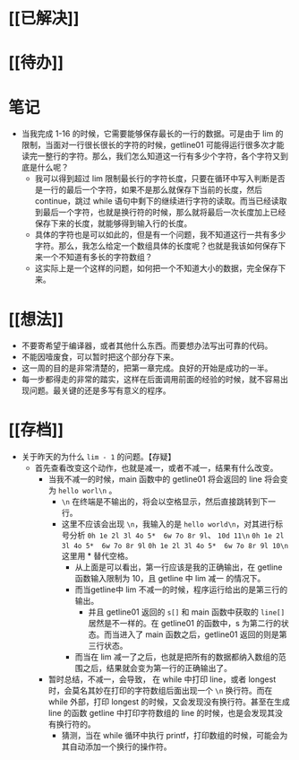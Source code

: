 # [[已解决]]

# [[待办]]

# 笔记
- 当我完成 1-16 的时候，它需要能够保存最长的一行的数据。可是由于 lim 的限制，当面对一行很长很长的字符的时候，getline01 可能得运行很多次才能读完一整行的字符。那么，我们怎么知道这一行有多少个字符，各个字符又到底是什么呢？
	- 我可以得到超过 lim 限制最长行的字符长度，只要在循环中写入判断是否是一行的最后一个字符，如果不是那么就保存下当前的长度，然后 continue，跳过 while 语句中剩下的继续进行字符的读取。而当已经读取到最后一个字符，也就是换行符的时候，那么就将最后一次长度加上已经保存下来的长度，就能够得到输入行的长度。
	- 具体的字符也是可以如此的，但是有一个问题，我不知道这行一共有多少字符。那么，我怎么给定一个数组具体的长度呢？也就是我该如何保存下来一个不知道有多长的字符数组？
	- 这实际上是一个这样的问题，如何把一个不知道大小的数据，完全保存下来。

# [[想法]]
- 不要寄希望于编译器，或者其他什么东西。而要想办法写出可靠的代码。
- 不能因噎废食，可以暂时把这个部分存下来。
- 这一周的目的是非常清楚的，把第一章完成。良好的开始是成功的一半。
- 每一步都得走的非常的踏实，这样在后面调用前面的经验的时候，就不容易出现问题。最关键的还是多写有意义的程序。

# [[存档]]
- 关于昨天的为什么 `lim - 1` 的问题。【存疑】
	- 首先查看改变这个动作，也就是减一，或者不减一，结果有什么改变。
		- 当我不减一的时候，main 函数中的 getline01 将会返回的 line 将会变为 `hello worl\n` 。
			- `\n` 在终端是不输出的，将会以空格显示，然后直接跳转到下一行。
			- 这里不应该会出现 `\n`，我输入的是 `hello world\n`，对其进行标号分析
			   `0h 1e 2l 3l 4o 5*  6w 7o 8r 9l`、 `10d 11\n` 
			   `0h 1e 2l 3l 4o 5*  6w 7o 8r 9l`
			   `0h 1e 2l 3l 4o 5*  6w 7o 8r 9l 10\n`
			   这里用 * 替代空格。
			   - 从上面是可以看出，第一行应该是我的正确输出，在 getline 函数输入限制为 10，且 getline 中 lim 减一 的情况下。
			   - 而当getline中 lim 不减一的时候，程序运行给出的是第三行的输出。
				   - 并且 getline01 返回的 `s[]` 和 main 函数中获取的 `line[]` 居然是不一样的。在 getline01 的函数中，s 为第二行的状态。而当进入了 main 函数之后，getline01 返回的则是第三行状态。
			   - 而当在 lim 减一了之后，也就是把所有的数据都纳入数组的范围之后，结果就会变为第一行的正确输出了。
		- 暂时总结，不减一，会导致， 在 while 中打印 line，或者 longest 时，会莫名其妙在打印的字符数组后面出现一个 `\n` 换行符。而在 while 外部，打印 longest 的时候，又会发现没有换行符。甚至在生成 line 的函数 getline 中打印字符数组的 line 的时候，也是会发现其没有换行符的。
			- 猜测，当在 while 循环中执行 printf，打印数组的时候，可能会为其自动添加一个换行的操作符。
